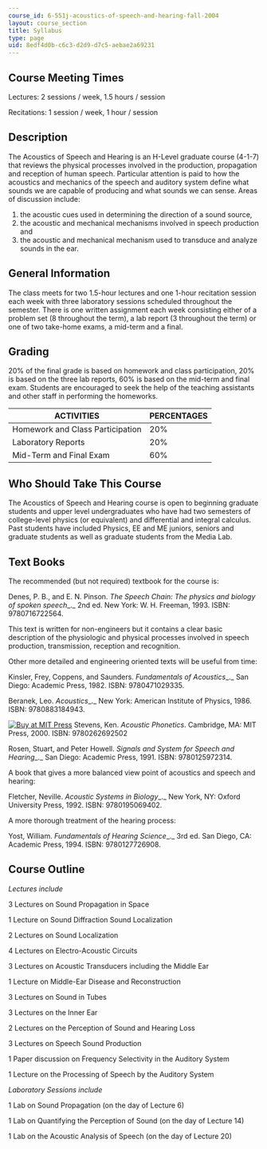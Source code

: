 ```yaml
---
course_id: 6-551j-acoustics-of-speech-and-hearing-fall-2004
layout: course_section
title: Syllabus
type: page
uid: 8edf4d0b-c6c3-d2d9-d7c5-aebae2a69231
---
```


Course Meeting Times
--------------------

Lectures: 2 sessions / week, 1.5 hours / session

Recitations: 1 session / week, 1 hour / session

Description
-----------

The Acoustics of Speech and Hearing is an H-Level graduate course (4-1-7) that reviews the physical processes involved in the production, propagation and reception of human speech. Particular attention is paid to how the acoustics and mechanics of the speech and auditory system define what sounds we are capable of producing and what sounds we can sense. Areas of discussion include:

1.  the acoustic cues used in determining the direction of a sound source,
2.  the acoustic and mechanical mechanisms involved in speech production and
3.  the acoustic and mechanical mechanism used to transduce and analyze sounds in the ear.

General Information
-------------------

The class meets for two 1.5-hour lectures and one 1-hour recitation session each week with three laboratory sessions scheduled throughout the semester. There is one written assignment each week consisting either of a problem set (8 throughout the term), a lab report (3 throughout the term) or one of two take-home exams, a mid-term and a final.

Grading
-------

20% of the final grade is based on homework and class participation, 20% is based on the three lab reports, 60% is based on the mid-term and final exam. Students are encouraged to seek the help of the teaching assistants and other staff in performing the homeworks.

| ACTIVITIES | PERCENTAGES |
| --- | --- |
| Homework and Class Participation | 20% |
| Laboratory Reports | 20% |
| Mid-Term and Final Exam | 60% 

Who Should Take This Course
---------------------------

The Acoustics of Speech and Hearing course is open to beginning graduate students and upper level undergraduates who have had two semesters of college-level physics (or equivalent) and differential and integral calculus. Past students have included Physics, EE and ME juniors, seniors and graduate students as well as graduate students from the Media Lab.

Text Books
----------

The recommended (but not required) textbook for the course is:

Denes, P. B., and E. N. Pinson. _The Speech Chain: The physics and biology of spoken speech__._ 2nd ed. New York: W. H. Freeman, 1993. ISBN: 9780716722564.

This text is written for non-engineers but it contains a clear basic description of the physiologic and physical processes involved in speech production, transmission, reception and recognition.

Other more detailed and engineering oriented texts will be useful from time:

Kinsler, Frey, Coppens, and Saunders. _Fundamentals of Acoustics__._ San Diego: Academic Press, 1982. ISBN: 9780471029335.

Beranek, Leo. _Acoustics__._ New York: American Institute of Physics, 1986. ISBN: 9780883184943.

[![Buy at MIT Press](/images/mp_logo.gif)](https://mitpress.mit.edu/9780262692502) Stevens, Ken. _Acoustic Phonetics_. Cambridge, MA: MIT Press, 2000. ISBN: 9780262692502

Rosen, Stuart, and Peter Howell. _Signals and System for Speech and Hearing__._ San Diego: Academic Press, 1991. ISBN: 9780125972314.

A book that gives a more balanced view point of acoustics and speech and hearing:

Fletcher, Neville. _Acoustic Systems in Biology__._ New York, NY: Oxford University Press, 1992. ISBN: 9780195069402.

A more thorough treatment of the hearing process:

Yost, William. _Fundamentals of Hearing Science__._ 3rd ed. San Diego, CA: Academic Press, 1994. ISBN: 9780127726908.

Course Outline
--------------

_Lectures include_

3 Lectures on Sound Propagation in Space

1 Lecture on Sound Diffraction Sound Localization

2 Lectures on Sound Localization

4 Lectures on Electro-Acoustic Circuits

3 Lectures on Acoustic Transducers including the Middle Ear

1 Lecture on Middle-Ear Disease and Reconstruction

3 Lectures on Sound in Tubes

3 Lectures on the Inner Ear

2 Lectures on the Perception of Sound and Hearing Loss

3 Lectures on Speech Sound Production

1 Paper discussion on Frequency Selectivity in the Auditory System

1 Lecture on the Processing of Speech by the Auditory System

_Laboratory Sessions include_

1 Lab on Sound Propagation (on the day of Lecture 6)

1 Lab on Quantifying the Perception of Sound (on the day of Lecture 14)

1 Lab on the Acoustic Analysis of Speech (on the day of Lecture 20)